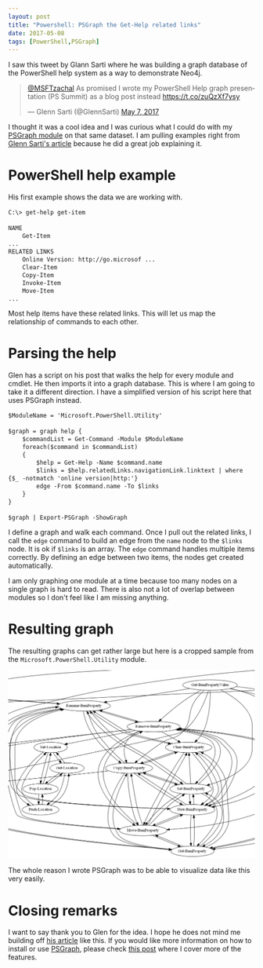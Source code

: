 ```yaml
---
layout: post
title: "Powershell: PSGraph the Get-Help related links"
date: 2017-05-08
tags: [PowerShell,PSGraph]
---
```


I saw this tweet by Glann Sarti where he was building a graph database of the PowerShell help system as a way to demonstrate Neo4j.

<blockquote class="twitter-tweet" data-lang="en"><p lang="en" dir="ltr"><a href="https://twitter.com/MSFTzachal">@MSFTzachal</a> As promised I wrote my PowerShell Help graph presentation (PS Summit) as a blog post instead <a href="https://t.co/zuQzXf7ysy">https://t.co/zuQzXf7ysy</a></p>&mdash; Glenn Sarti (@GlennSarti) <a href="https://twitter.com/GlennSarti/status/861081215633412096">May 7, 2017</a></blockquote>
<script async src="//platform.twitter.com/widgets.js" charset="utf-8"></script>

I thought it was a cool idea and I was curious what I could do with my [PSGraph module](https://kevinmarquette.github.io/2017-01-30-Powershell-PSGraph) on that same dataset. I am pulling examples right from [Glenn Sarti's article](http://glennsarti.github.io/blog/graph-all-the-powershell-things) because he did a great job explaining it.

# PowerShell help example
His first example shows the data we are working with.

    C:\> get-help get-item

    NAME
        Get-Item
    ...
    RELATED LINKS
        Online Version: http://go.microsof ...
        Clear-Item
        Copy-Item
        Invoke-Item
        Move-Item
    ...

Most help items have these related links. This will let us map the relationship of commands to each other.

# Parsing the help

Glen has a script on his post that walks the help for every module and cmdlet. He then imports it into a graph database. This is where I am going to take it a different direction. I have a simplified version of his script here that uses PSGraph instead.

    $ModuleName = 'Microsoft.PowerShell.Utility'

    $graph = graph help {
        $commandList = Get-Command -Module $ModuleName
        foreach($command in $commandList)
        {
            $help = Get-Help -Name $command.name
            $links = $help.relatedLinks.navigationLink.linktext | where {$_ -notmatch 'online version|http:'}
            edge -From $command.name -To $links
        }
    } 

    $graph | Export-PSGraph -ShowGraph

I define a graph and walk each command. Once I pull out the related links, I call the `edge` command to build an edge from the `name` node to the `$links` node. It is ok if `$links` is an array. The `edge` command handles multiple items correctly. By defining an edge between two items, the nodes get created automatically.

I am only graphing one module at a time because too many nodes on a single graph is hard to read. There is also not a lot of overlap between modules so I don't feel like I am missing anything.

# Resulting graph

The resulting graphs can get rather large but here is a cropped sample from the `Microsoft.PowerShell.Utility` module.

![Basic Graph](/img/helpGraphSample.png)

The whole reason I wrote PSGraph was to be able to visualize data like this very easily. 

# Closing remarks

I want to say thank you to Glen for the idea. I hope he does not mind me building off [his article](http://glennsarti.github.io/blog/graph-all-the-powershell-things/) like this. If you would like more information on how to install or use [PSGraph](https://kevinmarquette.github.io/2017-01-30-Powershell-PSGraph), please check [this post](https://kevinmarquette.github.io/2017-01-30-Powershell-PSGraph) where I cover more of the features.
